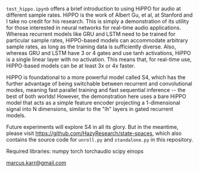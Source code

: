 `test_hippo.ipynb` offers a brief introduction to using HiPPO for audio at different sample rates.  HiPPO is the work of Albert Gu, et al, at Stanford and I take no credit for his research.  This is simply a demonstration of its utility for those interested in neural networks for real-time audio applications.  Whereas recurrent models like GRU and LSTM need to be trained for particular sample rates, HiPPO-based models can accommodate arbitrary sample rates, as long as the training data is sufficiently diverse.  Also, whereas GRU and LSTM have 3 or 4 gates and use tanh activations, HiPPO is a single linear layer with no activation.  This means that, for real-time use, HiPPO-based models can be at least 3x or 4x faster.

HiPPO is foundational to a more powerful model called S4, which has the further advantage of being switchable between recurrent and convolutional modes, meaning fast parallel training and fast sequential inference -- the best of both worlds!  However, the demonstration here uses a bare HiPPO model that acts as a simple feature encoder projecting a 1-dimensional signal into N dimensions, similar to the "ih" layers in gated recurrent models.

Future experiments will explore S4 in all its glory. But in the meantime, please visit https://github.com/HazyResearch/state-spaces, which also contains the source code for `unroll.py` and `standalone.py` in this repository.

Required libraries:
numpy
torch
torchaudio
scipy
einops

marcus.karr@gmail.com

